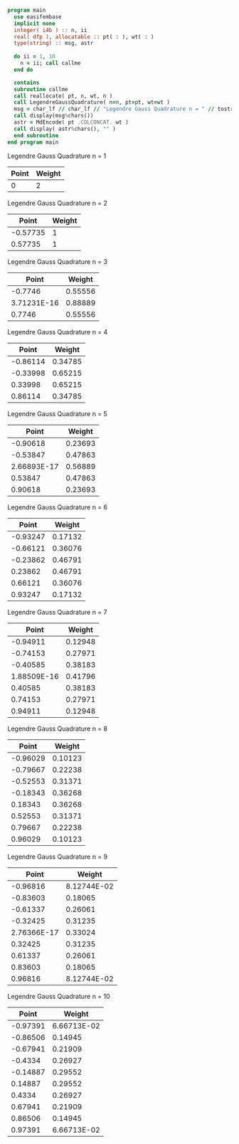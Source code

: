 ```fortran
program main
  use easifembase
  implicit none
  integer( i4b ) :: n, ii
  real( dfp ), allocatable :: pt( : ), wt( : )
  type(string) :: msg, astr
  
  do ii = 1, 10
    n = ii; call callme
  end do

  contains
  subroutine callme
  call reallocate( pt, n, wt, n )
  call LegendreGaussQuadrature( n=n, pt=pt, wt=wt )
  msg = char_lf // char_lf // "Legendre Gauss Quadrature n = " // tostring( n ) // char_lf // char_lf
  call display(msg%chars())
  astr = MdEncode( pt .COLCONCAT. wt )
  call display( astr%chars(), "" )
  end subroutine
end program main
```

Legendre Gauss Quadrature n = 1

| Point | Weight |
| ----- | ------ |
| 0     | 2      |

Legendre Gauss Quadrature n = 2

| Point    | Weight |
| -------- | ------ |
| -0.57735 | 1      |
| 0.57735  | 1      |

Legendre Gauss Quadrature n = 3

| Point       | Weight  |
| ----------- | ------- |
| -0.7746     | 0.55556 |
| 3.71231E-16 | 0.88889 |
| 0.7746      | 0.55556 |

Legendre Gauss Quadrature n = 4

| Point    | Weight  |
| -------- | ------- |
| -0.86114 | 0.34785 |
| -0.33998 | 0.65215 |
| 0.33998  | 0.65215 |
| 0.86114  | 0.34785 |

Legendre Gauss Quadrature n = 5

| Point       | Weight  |
| ----------- | ------- |
| -0.90618    | 0.23693 |
| -0.53847    | 0.47863 |
| 2.66893E-17 | 0.56889 |
| 0.53847     | 0.47863 |
| 0.90618     | 0.23693 |

Legendre Gauss Quadrature n = 6

| Point    | Weight  |
| -------- | ------- |
| -0.93247 | 0.17132 |
| -0.66121 | 0.36076 |
| -0.23862 | 0.46791 |
| 0.23862  | 0.46791 |
| 0.66121  | 0.36076 |
| 0.93247  | 0.17132 |

Legendre Gauss Quadrature n = 7

| Point       | Weight  |
| ----------- | ------- |
| -0.94911    | 0.12948 |
| -0.74153    | 0.27971 |
| -0.40585    | 0.38183 |
| 1.88509E-16 | 0.41796 |
| 0.40585     | 0.38183 |
| 0.74153     | 0.27971 |
| 0.94911     | 0.12948 |

Legendre Gauss Quadrature n = 8

| Point    | Weight  |
| -------- | ------- |
| -0.96029 | 0.10123 |
| -0.79667 | 0.22238 |
| -0.52553 | 0.31371 |
| -0.18343 | 0.36268 |
| 0.18343  | 0.36268 |
| 0.52553  | 0.31371 |
| 0.79667  | 0.22238 |
| 0.96029  | 0.10123 |

Legendre Gauss Quadrature n = 9

| Point       | Weight      |
| ----------- | ----------- |
| -0.96816    | 8.12744E-02 |
| -0.83603    | 0.18065     |
| -0.61337    | 0.26061     |
| -0.32425    | 0.31235     |
| 2.76366E-17 | 0.33024     |
| 0.32425     | 0.31235     |
| 0.61337     | 0.26061     |
| 0.83603     | 0.18065     |
| 0.96816     | 8.12744E-02 |

Legendre Gauss Quadrature n = 10

| Point    | Weight      |
| -------- | ----------- |
| -0.97391 | 6.66713E-02 |
| -0.86506 | 0.14945     |
| -0.67941 | 0.21909     |
| -0.4334  | 0.26927     |
| -0.14887 | 0.29552     |
| 0.14887  | 0.29552     |
| 0.4334   | 0.26927     |
| 0.67941  | 0.21909     |
| 0.86506  | 0.14945     |
| 0.97391  | 6.66713E-02 |
